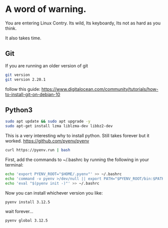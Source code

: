 # A word of warning.
You are entering Linux Contry. Its wild, Its keyboardy, Its not as hard as you think.

It also takes time. 


## Git
If you are running an older version of git
```bash
git version
git version 2.20.1
```
follow this guide:
https://www.digitalocean.com/community/tutorials/how-to-install-git-on-debian-10

## Python3

```bash
sudo apt update && sudo apt upgrade -y
sudo apt-get install lzma liblzma-dev libbz2-dev
```
This is a very interesting why to install python. Still takes forever but it worked. https://github.com/pyenv/pyenv
```bash
curl https://pyenv.run | bash
```
First, add the commands to ~/.bashrc by running the following in your terminal:
```bash
echo 'export PYENV_ROOT="$HOME/.pyenv"' >> ~/.bashrc
echo 'command -v pyenv >/dev/null || export PATH="$PYENV_ROOT/bin:$PATH"' >> ~/.bashrc
echo 'eval "$(pyenv init -)"' >> ~/.bashrc
```
Now you can install whichever version you like:
```
pyenv install 3.12.5
```
wait forever...
```bash
pyenv global 3.12.5
```
